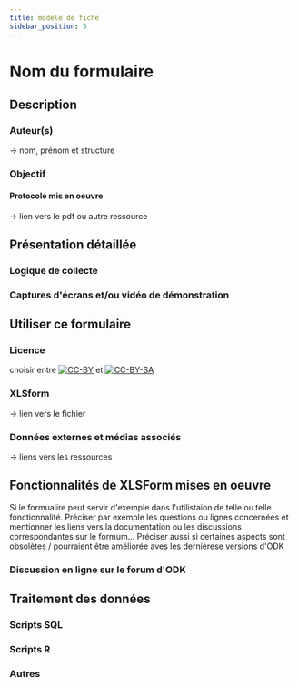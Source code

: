 ```yaml
---
title: modèle de fiche
sidebar_position: 5
---
```

# Nom du formulaire

## Description
### Auteur(s)
-> nom, prénom et structure
### Objectif
#### Protocole mis en oeuvre
-> lien vers le pdf ou autre ressource

## Présentation détaillée
### Logique de collecte
### Captures d'écrans et/ou vidéo de démonstration

## Utiliser ce formulaire
### Licence
choisir entre 
[![CC-BY](../fichiers/by.png)]((https://creativecommons.org/licenses/by/2.0/fr/))
et 
[![CC-BY-SA](../fichiers/by-sa.png)](https://creativecommons.org/licenses/by-sa/2.0/fr/)
### XLSform
-> lien vers le fichier
### Données externes et médias associés
-> liens vers les ressources

## Fonctionnalités de XLSForm mises en oeuvre
Si le formualire peut servir d'exemple dans l'utilistaion de telle ou telle fonctionnalité.
Préciser par exemple les questions ou lignes concernées et mentionner les liens vers la documentation ou les discussions correspondantes sur le formum...
Préciser aussi si certaines aspects sont obsolètes / pourraient être améliorée aves les dernièrese versions d'ODK
### Discussion en ligne sur le forum d'ODK

## Traitement des données
### Scripts SQL
### Scripts R
### Autres
